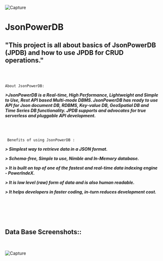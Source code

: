 ![Capture](https://user-images.githubusercontent.com/79776840/109408332-aede3280-79ae-11eb-99fb-47b04c12df02.JPG)
# JsonPowerDB
## "This project is all about basics of JsonPowerDB (JPDB) and how to use JPDB for CRUD operations."


  <br />
  <br />
  
  ``` About JsonPowerDB: ```

  ***>JsonPowerDB is a Real-time, High Performance, Lightweight and Simple to Use, Rest API based Multi-mode DBMS. JsonPowerDB has ready to use API for Json document DB, RDBMS,          Key-value DB, GeoSpatial DB and Time Series DB functionality. JPDB supports and advocates for true serverless and pluggable API development.***
  <br />
  <br />
  <br />
   <br />
  
   ``` Benefits of using JsonPowerDB :```
    

  ***> Simplest way to retrieve data in a JSON format.***

  ***> Schema-free, Simple to use, Nimble and In-Memory database.***

  ***> It is built on top of one of the fastest and real-time data indexing engine - PowerIndeX.***

  ***> It is low level (raw) form of data and is also human readable.***

  ***> It helps developers in faster coding, in-turn reduces development cost.***

<br />
<br />
<br />
<br />

## Data Base Screenshots::

<br />

![Capture](https://user-images.githubusercontent.com/79776840/109408343-c74e4d00-79ae-11eb-96a2-5231e6e936fd.JPG)

